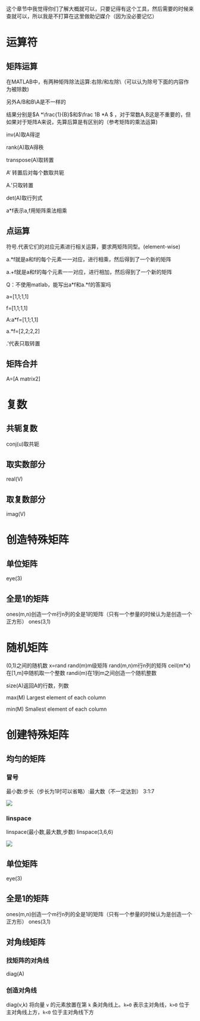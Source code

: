 这个章节中我觉得你们了解大概就可以，只要记得有这个工具，然后需要的时候来查就可以，所以我是不打算在这里做助记媒介（因为没必要记忆）

# 运算符

## 矩阵运算
 在MATLAB中，有两种矩阵除法运算:右除/和左除\（可以认为除号下面的内容作为被除数)

另外A/B和B\A是不一样的

结果分别是$A *\frac{1}{B}$和$\frac 1B *A $ ，对于常数A,B这是不重要的，但如果对于矩阵A来说，先算后算是有区别的（参考矩阵的乘法运算)

 inv(A)取A得逆

 rank(A)取A得秩

 transpose(A)取转置

 A‘ 转置后对每个数取共轭

A.'只取转置

 det(A)取行列式

a*f表示a,f用矩阵乘法相乘

## 点运算

符号.代表它们的对应元素进行相关运算，要求两矩阵同型。(element-wise)

a.*f就是a和f的每个元素一一对应，进行相乘，然后得到了一个新的矩阵

a.+f就是a和f的每个元素一一对应，进行相加，然后得到了一个新的矩阵

Q：不使用matlab，能写出a\*f和a.\*f的答案吗

a=[1,1;1,1]

f=[1,1;1,1]

A:a*f=[1,1;1,1]

a.*f=[2,2;2,2]

.'代表只取转置

 ## 矩阵合并

 A=[A matrix2]

# 复数

## 共轭复数

conj(u)取共轭 
## 取实数部分
 real(V) 
## 取复数部分
 imag(V) 



 # 创造特殊矩阵
 ## 单位矩阵
 eye(3)

 ## 全是1的矩阵
 ones(m,n)创造一个m行n列的全是1的矩阵（只有一个参量的时候认为是创造一个正方形）
 ones(3,1)

 # 随机矩阵
 (0,1)之间的随机数 x=rand
 rand(m)m级矩阵
 rand(m,n)m行n列的矩阵
 ceil(m\*x)在[1,m]中随机取一个整数
 randi(m)在1到m之间创造一个随机整数

size(A)返回A的行数，列数

max(M) Largest element of each column 

min(M) Smallest element of each column
# 创建特殊矩阵
## 均匀的矩阵

### 冒号

最小数:步长（步长为1时可以省略）:最大数（不一定达到）
3:1:7

![](Pastedimage20220218231018.png)

### linspace
linspace(最小数,最大数,步数)
linspace(3,6,6)

![](Pastedimage20220218231223.png)

 ## 单位矩阵

 eye(3)

 ## 全是1的矩阵

 ones(m,n)创造一个m行n列的全是1的矩阵（只有一个参量的时候认为是创造一个正方形）
 ones(3,1)

## 对角线矩阵
### 找矩阵的对角线
diag(A)
### 创造对角线
 diag(v,k) 将向量 `v` 的元素放置在第 `k` 条对角线上。`k=0` 表示主对角线，`k>0` 位于主对角线上方，`k<0` 位于主对角线下方